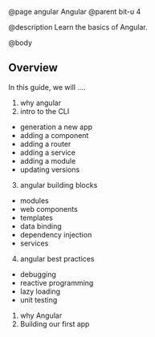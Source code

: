 @page angular Angular
@parent bit-u 4

@description Learn the basics of Angular.

@body


## Overview

In this guide, we will ....

1. why angular
2. intro to the CLI
  - generation a new app
  - adding a component
  - adding a router
  - adding a service
  - adding a module
  - updating versions
3. angular building blocks
  - modules
  - web components
  - templates
  - data binding
  - dependency injection
  - services
4. angular best practices
  - debugging
  - reactive programming
  - lazy loading
  - unit testing


1. why Angular
2. Building our first app